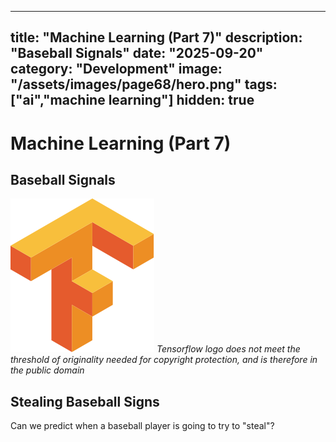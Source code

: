 
---
title: "Machine Learning (Part 7)"
description: "Baseball Signals"
date: "2025-09-20"
category: "Development"
image: "/assets/images/page68/hero.png"
tags: ["ai","machine learning"]
hidden: true
---

# Machine Learning (Part 7)

## Baseball Signals

![](/assets/images/page68/tensorflow-logo.svg)
*Tensorflow logo does not meet the threshold of originality needed for copyright protection, and is therefore in the public domain*


## Stealing Baseball Signs

Can we predict when a baseball player is going to try to "steal"?
